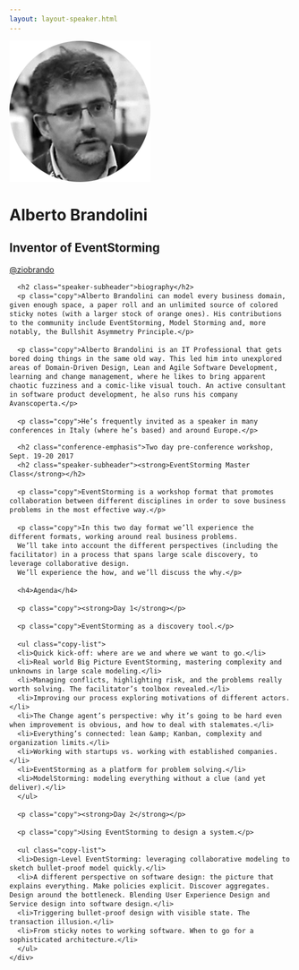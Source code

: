```yaml
---
layout: layout-speaker.html
---
```


<div class="container section featured-speaker">
  <div class="row">
    <div class="col-xs-12 col-sm-2 img-container">
      <img class="speaker-page-img" src="../img/speakers/Alberto-Brandolini-ON.png" />
    </div>
    <div class="col-xs-12 col-sm-10 copy-container">
      <h1 class="speaker-header">Alberto Brandolini</h1>
      <h2 class="speaker-subtitle">Inventor of EventStorming</h2>
      <p class="copy"><a class="speaker-handle" href="https://twitter.com/ziobrando" target="_blank">@ziobrando</a></p>


      <h2 class="speaker-subheader">biography</h2>
      <p class="copy">Alberto Brandolini can model every business domain, given enough space, a paper roll and an unlimited source of colored sticky notes (with a larger stock of orange ones). His contributions to the community include EventStorming, Model Storming and, more notably, the Bullshit Asymmetry Principle.</p>

      <p class="copy">Alberto Brandolini is an IT Professional that gets bored doing things in the same old way. This led him into unexplored areas of Domain-Driven Design, Lean and Agile Software Development, learning and change management, where he likes to bring apparent chaotic fuzziness and a comic-like visual touch. An active consultant in software product development, he also runs his company Avanscoperta.</p>

      <p class="copy">He’s frequently invited as a speaker in many conferences in Italy (where he’s based) and around Europe.</p>

<!--       <h2 class="speaker-subheader">talk</h2>
      <p class="copy">To be determined.</p>
 -->

      <h2 class="conference-emphasis">Two day pre-conference workshop, Sept. 19-20 2017
      <h2 class="speaker-subheader"><strong>EventStorming Master Class</strong></h2>

      <p class="copy">EventStorming is a workshop format that promotes collaboration between different disciplines in order to sove business problems in the most effective way.</p>

      <p class="copy">In this two day format we’ll experience the different formats, working around real business problems.
      We’ll take into account the different perspectives (including the facilitator) in a process that spans large scale discovery, to leverage collaborative design.
      We’ll experience the how, and we’ll discuss the why.</p>

      <h4>Agenda</h4>

      <p class="copy"><strong>Day 1</strong></p>

      <p class="copy">EventStorming as a discovery tool.</p>

      <ul class="copy-list">
      <li>Quick kick-off: where are we and where we want to go.</li>
      <li>Real world Big Picture EventStorming, mastering complexity and unknowns in large scale modeling.</li>
      <li>Managing conflicts, highlighting risk, and the problems really worth solving. The facilitator’s toolbox revealed.</li>
      <li>Improving our process exploring motivations of different actors.</li>
      <li>The Change agent’s perspective: why it’s going to be hard even when improvement is obvious, and how to deal with stalemates.</li>
      <li>Everything’s connected: lean &amp; Kanban, complexity and organization limits.</li>
      <li>Working with startups vs. working with established companies. </li>
      <li>EventStorming as a platform for problem solving.</li>
      <li>ModelStorming: modeling everything without a clue (and yet deliver).</li>
      </ul>

      <p class="copy"><strong>Day 2</strong></p>

      <p class="copy">Using EventStorming to design a system.</p>

      <ul class="copy-list">
      <li>Design-Level EventStorming: leveraging collaborative modeling to sketch bullet-proof model quickly.</li>
      <li>A different perspective on software design: the picture that explains everything. Make policies explicit. Discover aggregates. Design around the bottleneck. Blending User Experience Design and Service design into software design.</li>
      <li>Triggering bullet-proof design with visible state. The transaction illusion.</li>
      <li>From sticky notes to working software. When to go for a sophisticated architecture.</li>
      </ul>
    </div>
  </div>
</div>
